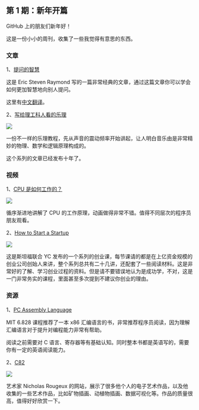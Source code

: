 ## 第 1 期：新年开篇

GitHub 上的朋友们新年好！

这是一份小小的周刊，收集了一些我觉得有意思的东西。

### 文章

1、[提问的智慧](http://www.catb.org/~esr/faqs/smart-questions.html)

这是 Eric Steven Raymond 写的一篇非常经典的文章，通过这篇文章你可以学会如何更加智慧地向别人提问。

这里有[中文翻译](https://github.com/ryanhanwu/How-To-Ask-Questions-The-Smart-Way/blob/main/README-zh_CN.md)。

2、[写给理工科人看的乐理](https://zhuanlan.zhihu.com/p/395134247)

![](1/1.jpeg)

一份不一样的乐理教程，先从声音的震动频率开始讲起，让人明白音乐由是非常精妙的物理、数学和逻辑原理构成的。

这个系列的文章已经发布十年了。

### 视频

1、[CPU 是如何工作的？](https://www.youtube.com/watch?v=cNN_tTXABUA)

![](1/2.png)

循序渐进地讲解了 CPU 的工作原理，动画做得非常不错。值得不同层次的程序员朋友观看。

2、[How to Start a Startup](http://startupclass.samaltman.com/)

![](1/3.png)

这是斯坦福联合 YC 发布的一个系列的创业课，每节课请的都是在上亿资金规模的创业公司创始人来讲，整个系列总共有二十几讲，还配套了一些阅读材料。这是非常好的了解、学习创业过程的资料。但是请不要错误地认为是成功学，不对，这是一门非常务实的课程，里面甚至多次提到不建议你创业的理由。

### 资源

1、[PC Assembly Language](https://pdos.csail.mit.edu/6.828/2018/readings/pcasm-book.pdf)

MIT 6.828 课程推荐了一本 x86 汇编语言的书，非常推荐程序员阅读，因为理解汇编语言对于提升对编程能力非常有帮助。

阅读之前需要对 C 语言、寄存器等有基础认知。同时整本书都是英语写的，需要你有一定的英语阅读能力。

2、[C82](https://c82.net/)

![](1/4.png)

艺术家 Nicholas Rougeux 的网站，展示了很多他个人的电子艺术作品，以及他收集的一些艺术作品，比如矿物插画、动植物插画、数据可视化等。作品的质量很高，值得好好欣赏一下。

